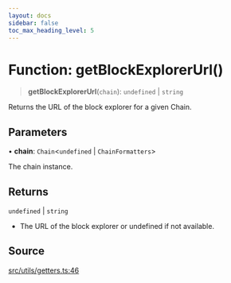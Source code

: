 ```yaml
---
layout: docs
sidebar: false
toc_max_heading_level: 5
---
```


# Function: getBlockExplorerUrl()

> **getBlockExplorerUrl**(`chain`): `undefined` \| `string`

Returns the URL of the block explorer for a given Chain.

## Parameters

• **chain**: `Chain`\<`undefined` \| `ChainFormatters`\>

The chain instance.

## Returns

`undefined` \| `string`

- The URL of the block explorer or undefined if not available.

## Source

[src/utils/getters.ts:46](https://github.com/anegg0/arbitrum-orbit-sdk/blob/b24cbe9cd68eb30d18566196d2c909bd4086db10/src/utils/getters.ts#L46)
